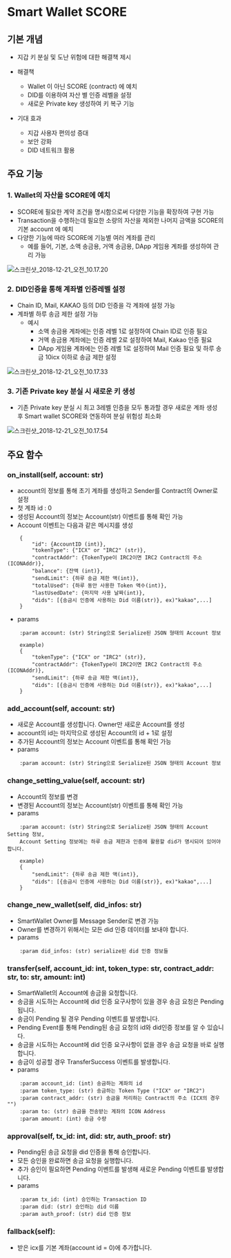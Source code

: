 # Smart Wallet SCORE

## 기본 개념

- 지갑 키 분실 및 도난 위험에 대한 해결책 제시

- 해결책

  - Wallet 이 아닌 SCORE (contract) 에 예치
  - DID를 이용하여 자산 별 인증 레벨을 설정
  - 새로운 Private key 생성하여 키 복구 기능

- 기대 효과

  - 지갑 사용자 편의성 증대
  - 보안 강화
  - DID 네트워크 활용  


## 주요 기능

### 1. Wallet의 자산을 SCORE에 예치

- SCORE에 필요한 계약 조건을 명시함으로써 다양한 기능을 확장하여 구현 가능 
- Transaction을 수행하는데 필요한 소량의 자산을 제외한 나머지 금액을 SCORE의 기본 account 에 예치 
- 다양한 기능에 따라 SCORE에 기능별 여러 계좌를 관리 
  - 예를 들어, 기본, 소액 송금용, 거액 송금용, DApp 게임용 계좌를 생성하여 관리 가능

![스크린샷_2018-12-21_오전_10.17.20](/uploads/7adcf6b7993fca7df1268f25b64eda5f/스크린샷_2018-12-21_오전_10.17.20.png)


### 2. DID인증을 통해 계좌별 인증레벨 설정

- Chain ID, Mail, KAKAO 등의 DID 인증을 각 계좌에 설정 가능 
- 계좌별 하루 송금 제한 설정 가능 
    - 예시
        - 소액 송금용 계좌에는 인증 레벨 1로 설정하여 Chain ID로 인증 필요
        - 거액 송금용 계좌에는 인증 레벨 2로 설정하여 Mail, Kakao 인증 필요
        - DApp 게임용 계좌에는 인증 레벨 1로 설정하여 Mail 인증 필요 및 하루 송금 10icx 이하로 송금 제한 설정

![스크린샷_2018-12-21_오전_10.17.33](/uploads/af7cac3bf7dbcf68a48426d9add5dd18/스크린샷_2018-12-21_오전_10.17.33.png)


### 3. 기존 Private key 분실 시 새로운 키 생성 

- 기존 Private key 분실 시 최고 3레벨 인증을 모두 통과할 경우 새로운 계좌 생성 후 Smart wallet SCORE와 연동하여 분실 위험성 최소화

![스크린샷_2018-12-21_오전_10.17.54](/uploads/c07690cb6b1d8e731d00c7c3a32a96c0/스크린샷_2018-12-21_오전_10.17.54.png)


## 주요 함수

### on_install(self, account: str)

- account의 정보를 통해 초기 계좌를 생성하고 Sender를 Contract의 Owner로 설정
- 첫 계좌 id : 0
- 생성된 Account의 정보는 Account(str) 이벤트를 통해 확인 가능
-  Account 이벤트는 다음과 같은 메시지를 생성

```
    {
        "id": {AccountID (int)},
        "tokenType": {"ICX" or "IRC2" (str)},
        "contractAddr": {TokenType이 IRC2이면 IRC2 Contract의 주소(ICONAddr)},
        "balance": {잔액 (int)},
        "sendLimit": {하루 송금 제한 액(int)},
        "totalUsed": {하루 동안 사용한 Token 액수(int)},
        "lastUsedDate": {마지막 사용 날짜(int)},
        "dids": [{송금시 인증에 사용하는 Did 이름(str)}, ex)"kakao",...]
    }
```

- params

```
    :param account: (str) String으로 Serialize된 JSON 형태의 Account 정보
    
    example)
    {
        "tokenType": {"ICX" or "IRC2" (str)},
        "contractAddr": {TokenType이 IRC2이면 IRC2 Contract의 주소(ICONAddr)},
        "sendLimit": {하루 송금 제한 액(int)},
        "dids": [{송금시 인증에 사용하는 Did 이름(str)}, ex)"kakao",...]
    }
```

### add_account(self, account: str)

* 새로운 Account를 생성합니다. Owner만 새로운 Account를 생성
* account의 id는 마지막으로 생성된 Account의 id + 1로 설정
* 추가된 Account의 정보는 Account 이벤트를 통해 확인 가능
* params

```
    :param account: (str) String으로 Serialize된 JSON 형태의 Account 정보
```


### change_setting_value(self, account: str)

* Account의 정보를 변경
* 변경된 Account의 정보는 Account(str) 이벤트를 통해 확인 가능
* params

```
    :param account: (str) String으로 Serialize된 JSON 형태의 Account Setting 정보,
    Account Setting 정보에는 하루 송금 제한과 인증에 활용할 did가 명시되어 있어야 합니다.
    
    example)
    {
        "sendLimit": {하루 송금 제한 액(int)},
        "dids": [{송금시 인증에 사용하는 Did 이름(str)}, ex)"kakao",...]
    }
```

### change_new_wallet(self, did_infos: str)
* SmartWallet Owner를 Message Sender로 변경 가능 
* Owner를 변경하기 위해서는 모든 did 인증 데이터를 보내야 합니다.
* params

```
    :param did_infos: (str) serialize된 did 인증 정보들
```

### transfer(self, account_id: int, token_type: str, contract_addr: str, to: str, amount: int)
* SmartWallet의 Account에 송금을 요청합니다.
* 송금을 시도하는 Account에 did 인증 요구사항이 있을 경우 송금 요청은 Pending 됩니다.
* 송금이 Pending 될 경우 Pending 이벤트를 발생합니다.
* Pending Event를 통해 Pending된 송금 요청의 id와 did인증 정보를 알 수 있습니다.
* 송금을 시도하는 Account에 did 인증 요구사항이 없을 경우 송금 요청을 바로 실행합니다.
* 송금이 성공할 경우 TransferSuccess 이벤트를 발생합니다.
* params

```
    :param account_id: (int) 송금하는 계좌의 id
    :param token_type: (str) 송금하는 Token Type ("ICX" or "IRC2")
    :param contract_addr: (str) 송금을 처리하는 Contract의 주소 (ICX의 경우 "")
    :param to: (str) 송금을 전송받는 계좌의 ICON Address
    :param amount: (int) 송금 수량
```

### approval(self, tx_id: int, did: str, auth_proof: str)
* Pending된 송금 요청을 did 인증을 통해 승인합니다.
* 모든 승인을 완료하면 송금 요청을 실행합니다.
* 추가 승인이 필요하면 Pending 이벤트를 발생해 새로운 Pending 이벤트를 발생합니다.
* params

```
    :param tx_id: (int) 승인하는 Transaction ID
    :param did: (str) 승인하는 did 이름
    :param auth_proof: (str) did 인증 정보
```

### fallback(self):
*  받은 icx를 기본 계좌(account id = 0)에 추가합니다.